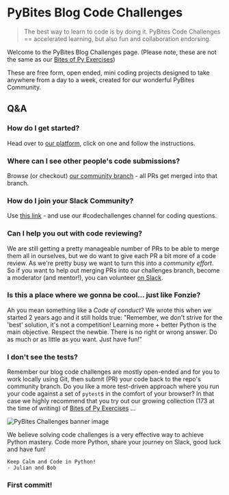 # PyBites Blog Code Challenges

> The best way to learn to code is by doing it. PyBites Code Challenges == accelerated learning, but also fun and collaboration endorsing.

Welcome to the PyBites Blog Challenges page. (Please note, these are not the same as our [Bites of Py Exercises](https://codechalleng.es/bites/)) 

These are free form, open ended, mini coding projects designed to take anywhere from a day to a week, created for our wonderful PyBites Community. 

## Q&A

### How do I get started?
Head over to [our platform](https://codechalleng.es/challenges/), click on one and follow the instructions. 

### Where can I see other people's code submissions?
Browse (or checkout) [our community branch](https://github.com/pybites/challenges/tree/community) - all PRs get merged into that branch.

### How do I join your Slack Community?
Use [this link](https://join.slack.com/t/pybites/shared_invite/enQtNDAxODc0MjEyODM2LTNiZjljNTI2NGJiNWI0MTRkNjY4YzQ1ZWU4MmQzNWQyN2Q4ZTQzMTk0NzkyZTRmMThlNmQzYTk5Y2Y5ZDM4NDU) - and use our #codechallenges channel for coding questions.

### Can I help you out with code reviewing?
We are still getting a pretty manageable number of PRs to be able to merge them all in ourselves, but we do want to give each PR a bit more of a code review. As we're pretty busy we want to turn this into a *community effort*. So if you want to help out merging PRs into our challenges branch, become a moderator (and mentor!), you can volunteer [on Slack](https://join.slack.com/t/pybites/shared_invite/enQtNDAxODc0MjEyODM2LTNiZjljNTI2NGJiNWI0MTRkNjY4YzQ1ZWU4MmQzNWQyN2Q4ZTQzMTk0NzkyZTRmMThlNmQzYTk5Y2Y5ZDM4NDU).

### Is this a place where we gonna be cool... just like Fonzie?
Ah you mean something like a _Code of conduct_? We wrote this when we started 2 years ago and it still holds true: "Remember, we don't strive for the 'best' solution, it's not a competition! Learning more + better Python is the main objective. Respect the newbie. There is no right or wrong answer. Do as much or as little as you want. Just have fun!"

### I don't see the tests?
Remember our blog code challenges are mostly open-ended and for you to work locally using Git, then submit (PR) your code back to the repo's community branch. Do you like a more test-driven approach where you run your code against a set of `pytest`s in the comfort of your browser? In that case we highly recommend that you try out our growing collection (173 at the time of writing) of [Bites of Py Exercises](https://codechalleng.es/bites/) ...

![PyBites Challenges banner image](pybites-challenges.png)

We believe solving code challenges is a very effective way to achieve Python mastery. Code more Python, share your journey on Slack, good luck and have fun!

	Keep Calm and Code in Python! 
	- Julian and Bob

### First commit!
